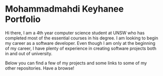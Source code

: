 # Mohammadmahdi Keyhanee Portfolio

Hi there, I am a 4th year computer science student at UNSW who has completed most of the essential courses in his degree.
I am looking to begin my career as a software developer. Even though I am only at the beginning of my career, I have plenty of experience in creating software projects both in and out of university.

Below you can find a few of my projects and some links to some of my other repositories. Have a browse!
